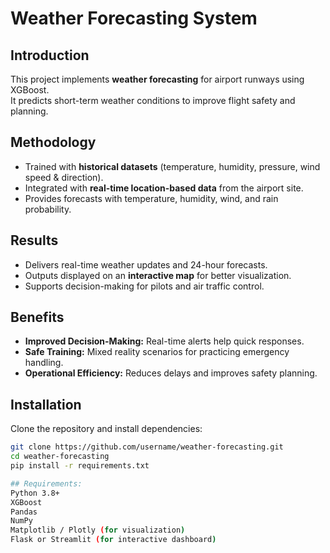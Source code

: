 # Weather Forecasting System

## Introduction
This project implements **weather forecasting** for airport runways using XGBoost.  
It predicts short-term weather conditions to improve flight safety and planning.

## Methodology
- Trained with **historical datasets** (temperature, humidity, pressure, wind speed & direction).  
- Integrated with **real-time location-based data** from the airport site.  
- Provides forecasts with temperature, humidity, wind, and rain probability.  

## Results
- Delivers real-time weather updates and 24-hour forecasts.  
- Outputs displayed on an **interactive map** for better visualization.  
- Supports decision-making for pilots and air traffic control.  

## Benefits
- **Improved Decision-Making:** Real-time alerts help quick responses.  
- **Safe Training:** Mixed reality scenarios for practicing emergency handling.  
- **Operational Efficiency:** Reduces delays and improves safety planning.  

## Installation
Clone the repository and install dependencies:

```bash
git clone https://github.com/username/weather-forecasting.git
cd weather-forecasting
pip install -r requirements.txt

## Requirements:
Python 3.8+
XGBoost
Pandas
NumPy
Matplotlib / Plotly (for visualization)
Flask or Streamlit (for interactive dashboard)

